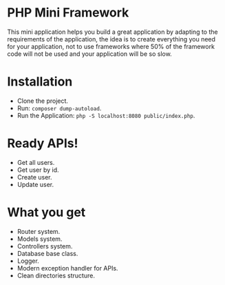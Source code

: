# PHP Mini Framework

This mini application helps you build a great application by adapting to the requirements of the application, the idea is to create everything you need for your application, not to use frameworks where 50% of the framework code will not be used and your application will be so slow.

# Installation
  - Clone the project.
  - Run: `composer dump-autoload`.
  - Run the Application: `php -S localhost:8080 public/index.php`.

# Ready APIs!
  - Get all users.
  - Get user by id.
  - Create user.
  - Update user.

# What you get
  - Router system.
  - Models system.
  - Controllers system.
  - Database base class.
  - Logger.
  - Modern exception handler for APIs.
  - Clean directories structure.
